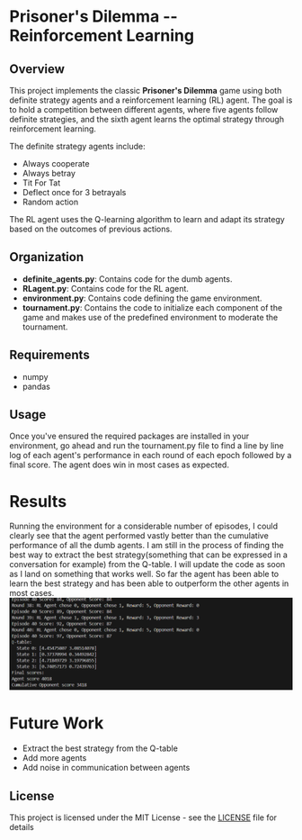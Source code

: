 # Prisoner's Dilemma -- Reinforcement Learning

## Overview
This project implements the classic **Prisoner's Dilemma** game using both definite strategy agents and a reinforcement learning (RL) agent. The goal is to hold a competition between different agents, where five agents follow definite strategies, and the sixth agent learns the optimal strategy through reinforcement learning.

The definite strategy agents include:
- Always cooperate
- Always betray
- Tit For Tat
- Deflect once for 3 betrayals
- Random action

The RL agent uses the Q-learning algorithm to learn and adapt its strategy based on the outcomes of previous actions.

## Organization
- **definite_agents.py**: Contains code for the dumb agents.
- **RLagent.py**: Contains code for the RL agent.
- **environment.py**: Contains code defining the game environment.
- **tournament.py**: Contains the code to initialize each component of the game and makes use of the predefined environment to moderate the tournament.

## Requirements
- numpy
- pandas

## Usage
Once you've ensured the required packages are installed in your environment, go ahead and run the tournament.py file to find a line by line log of each agent's performance in each round of each epoch followed by a final score. The agent does win in most cases as expected.

# Results
Running the environment for a considerable number of episodes, I could clearly see that the agent performed vastly better than the cumulative performance of all the dumb agents. I am still in the process of finding the best way to extract the best strategy(something that can be expressed in a conversation for example) from the Q-table. I will update the code as soon as I land on something that works well. So far the agent has been able to learn the best strategy and has been able to outperform the other agents in most cases.
![Results](./results.png)

# Future Work
- Extract the best strategy from the Q-table
- Add more agents
- Add noise in communication between agents

## License
This project is licensed under the MIT License - see the [LICENSE](./LICENSE) file for details


